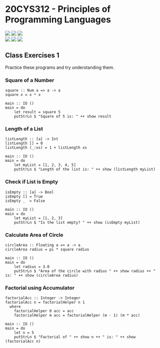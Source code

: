 # 20CYS312 - Principles of Programming Languages
![](https://img.shields.io/badge/Batch-21CYS-lightgreen) ![](https://img.shields.io/badge/UG-blue) ![](https://img.shields.io/badge/Subject-PPL-blue) <br/>
![](https://img.shields.io/badge/Lecture-2-orange) ![](https://img.shields.io/badge/Practical-3-orange) ![](https://img.shields.io/badge/Credits-3-orange)

## Class Exercises 1

Practice these programs and try understanding them.

### Square of a Number
```
square :: Num a => a -> a
square x = x * x

main :: IO ()
main = do
    let result = square 5
    putStrLn $ "Square of 5 is: " ++ show result
```

### Length of a List
```
listLength :: [a] -> Int
listLength [] = 0
listLength (_:xs) = 1 + listLength xs

main :: IO ()
main = do
    let myList = [1, 2, 3, 4, 5]
    putStrLn $ "Length of the list is: " ++ show (listLength myList)
```

### Check if List is Empty
```
isEmpty :: [a] -> Bool
isEmpty [] = True
isEmpty _  = False

main :: IO ()
main = do
    let myList = [1, 2, 3]
    putStrLn $ "Is the list empty? " ++ show (isEmpty myList)
```

### Calculate Area of Circle
```
circleArea :: Floating a => a -> a
circleArea radius = pi * square radius

main :: IO ()
main = do
    let radius = 3.0
    putStrLn $ "Area of the circle with radius " ++ show radius ++ " is: " ++ show (circleArea radius)
```

### Factorial using Accumulator
```
factorialAcc :: Integer -> Integer
factorialAcc n = factorialHelper n 1
  where
    factorialHelper 0 acc = acc
    factorialHelper m acc = factorialHelper (m - 1) (m * acc)

main :: IO ()
main = do
    let n = 5
    putStrLn $ "Factorial of " ++ show n ++ " is: " ++ show (factorialAcc n)
```

